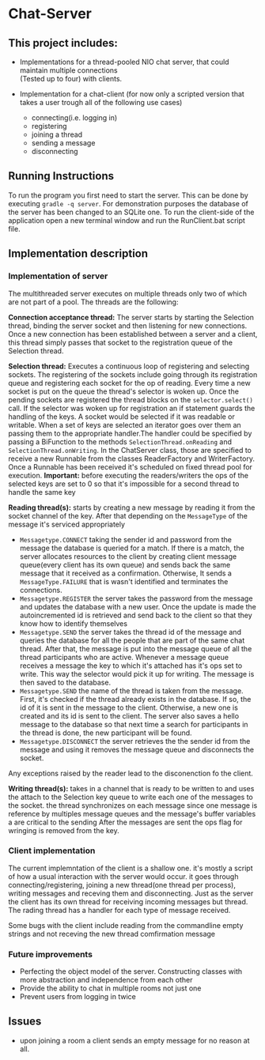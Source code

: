 # Chat-Server
## This project includes:

* Implementations for a thread-pooled NIO chat server, that could maintain multiple connections  
      (Tested up to four) with clients.
* Implementation for a chat-client (for now only a scripted version that takes a user trough all of the following use cases)
    
    * connecting(i.e. logging in)
    * registering
    * joining a thread
    * sending a message
    * disconnecting
 
## Running Instructions

To run the program you first need to start the server. This can be done by executing ```gradle -q server```. For demonstration purposes the database of the server has been changed to an SQLite one. To run the client-side of the application open a new terminal window and run the RunClient.bat script file.      

## Implementation description
 
### Implementation of server</h3>
 
The multithreaded server executes on multiple threads only two of which are not part of a pool. The threads are the following:
 
**Connection acceptance thread:** The server starts by starting the Selection thread, binding the server socket and then listening for new connections. Once a new connection has been established between a server and a client, this thread simply passes that socket to the registration queue of the Selection thread.
 
**Selection thread:** Executes a continuous loop of registering and selecting sockets. The registering of the sockets include going through its registration queue and registering each socket for the op of reading. Every time a new socket is put on the queue the thread's selector is woken up. Once the pending sockets are registered the thread blocks on the ```selector.select()``` call. If the selector was woken up for registration an if statement guards the handling of the keys. A socket would be selected if it was readable or writable. When a set of keys are selected an iterator goes over them an passing them to the appropriate handler.The handler could be specified by passing a BiFunction to the methods ```SelectionThread.onReading``` and ```SelectionThread.onWriting```. In the ChatServer class, those are specified to receive a new Runnable from the classes ReaderFactory and WriterFactory. Once a Runnable has been received it's scheduled on fixed thread pool for execution.
 **Important:** before executing the readers/writers  the ops of the selected keys are set to 0 so that it's impossible for a second thread to handle the same key
 
 **Reading thread(s):** starts by creating a new message by reading it from the socket channel of the key. 
 After that depending on the ```MessageType``` of the message it's serviced appropriately
  <ul>
    <li>
      <code>Messagetype.CONNECT</code> taking the sender id and password from the message the database is queried for a match. If there is a match,
      the server allocates resources to the client by creating client message queue(every client has its own queue) and sends back the same message that it received as a confirmation. Otherwise, It sends a <code>MessageType.FAILURE</code> that is wasn't identified and terminates the connections.
    </li>
    <li>
      <code>Messagetype.REGISTER</code> the server takes the password from the message and updates the database with a new user. Once the update is made
      the autoincremented id is retrieved and send back to the client so that they know how to identify themselves
    </li>
    <li>
      <code>Messagetype.SEND</code> the server takes the thread id of the message and queries the database for all the people that are part of the same chat thread.
      After that, the message is put into the message queue of all the thread participants who are active. Whenever a message queue receives a message the key to which it's attached has it's ops set to write. This way the selector would pick it up for writing.
      The message is then saved to the database.
    </li>
    <li>
      <code>Messagetype.SEND</code> the name of the thread is taken from the message. First, it's checked if the thread already exists in the database.
      If so, the id of it is sent in the message to the client. Otherwise, a new one is created and its id is sent to the client. The server also saves a hello message to the database so that next time a search for participants in the thread is done, the new participant will be found.
    </li>
    <li>
      <code>Messagetype.DISCONNECT</code> the server retrieves the the sender id from the message and using it removes the message queue and disconnects the socket.
    </li>  
  </ul>
  Any exceptions raised by the reader lead to the disconenction fo the client.</p>
  
   <p><strong>Writing thread(s):</strong> takes in a channel that is ready to be written to and uses the attach to the Selection key queue to write each one of the messages to the socket. the thread synchronizes on each message since one message is reference by multiples message queues and the message's buffer variables a are critical to the sending
   After the messages are sent the ops flag for wringing is removed from the key.</p>


<h3>Client implementation</h3>

<p>The current implemntation of the client is a shallow one. it's mostly a script of how a usual interaction with the server would occur.
it goes through connecting/registering, joining a new thread(one thread per process), writing messages and receving them and disconnecting.
Just as the server the client has its own thread for receiving incoming messages but thread. The rading thread has a handler for each type of message received.</p>

<p>Some bugs with the client include reading from the commandline empty strings and not receving the new thread comfirmation message</p> 
<h3> Future improvements</h3>

* Perfecting the object model of the server. Constructing classes with more abstraction and independence from each other
* Provide the ability to chat in multiple rooms not just one
* Prevent users from logging in twice

## Issues
* upon joining a room a client sends an empty message for no reason at all. 

